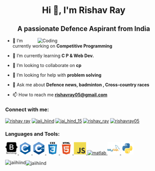 
<h1 align="center">Hi 👋, I'm Rishav Ray</h1>
<h2 align="center">A passionate Defence Aspirant from India</h2>
<img align="right" alt="Coding" width="400" src="https://www.capgemini.com/au-en/wp-content/uploads/sites/9/2019/06/AI-and-ML.gif">

- 🔭 I’m currently working on **Competitive Programming**

- 🌱 I’m currently learning **C P & Web Dev.**

- 👯 I’m looking to collaborate on **cp**

- 🤝 I’m looking for help with **problem solving**

- 💬 Ask me about **Defence news, badminton , Cross-country races**

- 📫 How to reach me **rishavray05@gmail.com**

<h3 align="left">Connect with me:</h3>
<p align="left">
<a href="https://linkedin.com/in/rishav ray" target="blank"><img align="center" src="https://raw.githubusercontent.com/rahuldkjain/github-profile-readme-generator/master/src/images/icons/Social/linked-in-alt.svg" alt="rishav ray" height="30" width="40" /></a>
<a href="https://instagram.com/jaii_hiind" target="blank"><img align="center" src="https://raw.githubusercontent.com/rahuldkjain/github-profile-readme-generator/master/src/images/icons/Social/instagram.svg" alt="jaii_hiind" height="30" width="40" /></a>
<a href="https://www.codechef.com/users/jai_hind_15" target="blank"><img align="center" src="https://cdn.jsdelivr.net/npm/simple-icons@3.1.0/icons/codechef.svg" alt="jai_hind_15" height="30" width="40" /></a>
<a href="https://codeforces.com/profile/rishav_ray" target="blank"><img align="center" src="https://raw.githubusercontent.com/rahuldkjain/github-profile-readme-generator/master/src/images/icons/Social/codeforces.svg" alt="rishav_ray" height="30" width="40" /></a>
<a href="https://www.leetcode.com/rishavray05" target="blank"><img align="center" src="https://raw.githubusercontent.com/rahuldkjain/github-profile-readme-generator/master/src/images/icons/Social/leet-code.svg" alt="rishavray05" height="30" width="40" /></a>
</p>

<h3 align="left">Languages and Tools:</h3>
<p align="left"> <a href="https://getbootstrap.com" target="_blank" rel="noreferrer"> <img src="https://raw.githubusercontent.com/devicons/devicon/master/icons/bootstrap/bootstrap-plain-wordmark.svg" alt="bootstrap" width="40" height="40"/> </a> <a href="https://www.cprogramming.com/" target="_blank" rel="noreferrer"> <img src="https://raw.githubusercontent.com/devicons/devicon/master/icons/c/c-original.svg" alt="c" width="40" height="40"/> </a> <a href="https://www.w3schools.com/cpp/" target="_blank" rel="noreferrer"> <img src="https://raw.githubusercontent.com/devicons/devicon/master/icons/cplusplus/cplusplus-original.svg" alt="cplusplus" width="40" height="40"/> </a> <a href="https://www.w3schools.com/css/" target="_blank" rel="noreferrer"> <img src="https://raw.githubusercontent.com/devicons/devicon/master/icons/css3/css3-original-wordmark.svg" alt="css3" width="40" height="40"/> </a> <a href="https://www.w3.org/html/" target="_blank" rel="noreferrer"> <img src="https://raw.githubusercontent.com/devicons/devicon/master/icons/html5/html5-original-wordmark.svg" alt="html5" width="40" height="40"/> </a> <a href="https://developer.mozilla.org/en-US/docs/Web/JavaScript" target="_blank" rel="noreferrer"> <img src="https://raw.githubusercontent.com/devicons/devicon/master/icons/javascript/javascript-original.svg" alt="javascript" width="40" height="40"/> </a> <a href="https://www.mathworks.com/" target="_blank" rel="noreferrer"> <img src="https://upload.wikimedia.org/wikipedia/commons/2/21/Matlab_Logo.png" alt="matlab" width="40" height="40"/> </a> <a href="https://www.mysql.com/" target="_blank" rel="noreferrer"> <img src="https://raw.githubusercontent.com/devicons/devicon/master/icons/mysql/mysql-original-wordmark.svg" alt="mysql" width="40" height="40"/> </a> <a href="https://www.python.org" target="_blank" rel="noreferrer"> <img src="https://raw.githubusercontent.com/devicons/devicon/master/icons/python/python-original.svg" alt="python" width="40" height="40"/> </a> </p>

<p><img align="left" src="https://github-readme-stats.vercel.app/api/top-langs?username=jaiihiind&show_icons=true&locale=en&layout=compact" alt="jaiihiind" /></p>



<p><img align="center" src="https://github-readme-streak-stats.herokuapp.com/?user=jaiihiind&" alt="jaiihiind" /></p>
